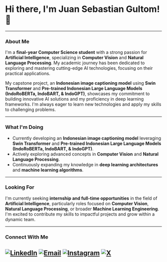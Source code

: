 # Hi there, I'm Juan Sebastian Gultom! 👋
---

### About Me

I'm a **final-year Computer Science student** with a strong passion for **Artificial Intelligence**, specializing in **Computer Vision** and **Natural Language Processing**. My academic journey has been dedicated to exploring and mastering cutting-edge AI technologies, focusing on their practical applications.

My capstone project, an **Indonesian image captioning model** using **Swin Transformer** and **Pre-trained Indonesian Large Language Models (IndoRoBERTa, IndoBART, & IndoGPT)**, showcases my commitment to building innovative AI solutions and my proficiency in deep learning frameworks. I'm always eager to learn new technologies and apply my skills to challenging problems.

---

### What I'm Doing

* Currently developing an **Indonesian image captioning model** leveraging **Swin Transformer** and **Pre-trained Indonesian Large Language Models (IndoRoBERTa, IndoBART, & IndoGPT)**.
* Actively exploring advanced concepts in **Computer Vision** and **Natural Language Processing**.
* Continuously expanding my knowledge in **deep learning architectures** and **machine learning algorithms**.

---

### Looking For

I'm currently seeking **internship and full-time opportunities** in the field of **Artificial Intelligence**, particularly roles focused on **Computer Vision**, **Natural Language Processing**, or broader **Machine Learning Engineering**. I'm excited to contribute my skills to impactful projects and grow within a dynamic team.

---

### Connect With Me

[![LinkedIn](https://img.shields.io/badge/LinkedIn-0077B5?style=for-the-badge&logo=linkedin&logoColor=white)]([https://www.linkedin.com/in/juansgultom/])
[![Email](https://img.shields.io/badge/Email-D14836?style=for-the-badge&logo=gmail&logoColor=white)](mailto:[juangultom05@gmail.com])
[![Instagram](https://img.shields.io/badge/Instagram-C13584?style=for-the-badge&logo=instagram&logoColor=white)]([https://instagram.com/juansgultom/])
[![X](https://img.shields.io/badge/x-000000?style=for-the-badge&logo=x&logoColor=white)]([https://x.com/juansgultomreal])
---
